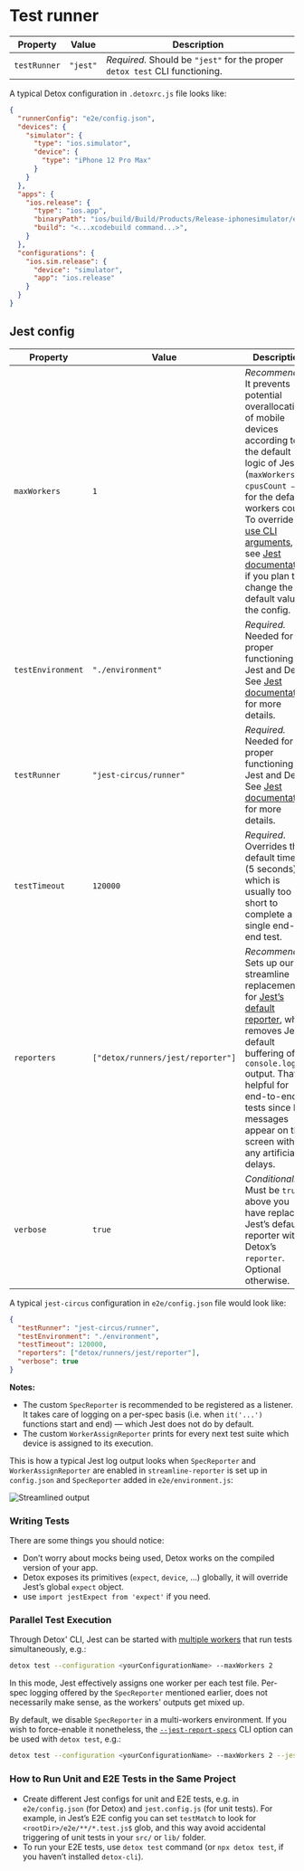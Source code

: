 # Test runner

| Property     | Value    | Description                                                                 |
| ------------ | -------- | --------------------------------------------------------------------------- |
| `testRunner` | `"jest"` | _Required._ Should be `"jest"` for the proper `detox test` CLI functioning. |

A typical Detox configuration in `.detoxrc.js` file looks like:

```json
{
  "runnerConfig": "e2e/config.json",
  "devices": {
    "simulator": {
      "type": "ios.simulator",
      "device": {
        "type": "iPhone 12 Pro Max"
      }
    }
  },
  "apps": {
    "ios.release": {
      "type": "ios.app",
      "binaryPath": "ios/build/Build/Products/Release-iphonesimulator/example.app",
      "build": "<...xcodebuild command...>",
    }
  },
  "configurations": {
    "ios.sim.release": {
      "device": "simulator",
      "app": "ios.release"
    }
  }
}
```

## Jest config

| Property          | Value                             | Description                                                                                                                                                                                                                                                                                                                                                                                  |
| ----------------- | --------------------------------- | -------------------------------------------------------------------------------------------------------------------------------------------------------------------------------------------------------------------------------------------------------------------------------------------------------------------------------------------------------------------------------------------- |
| `maxWorkers`      | `1`                               | _Recommended._ It prevents potential overallocation of mobile devices according to the default logic of Jest (`maxWorkers = cpusCount — 1`) for the default workers count. To override it, [use CLI arguments](../api/detox-cli.md#test), or see [Jest documentation](https://jestjs.io/docs/configuration#maxworkers-number--string) if you plan to change the default value in the config. |
| `testEnvironment` | `"./environment"`                 | _Required._ Needed for the proper functioning of Jest and Detox. See [Jest documentation](https://jestjs.io/docs/en/configuration#testenvironment-string) for more details.                                                                                                                                                                                                                  |
| `testRunner`      | `"jest-circus/runner"`            | _Required._ Needed for the proper functioning of Jest and Detox. See [Jest documentation](https://jestjs.io/docs/en/configuration#testrunner-string) for more details.                                                                                                                                                                                                                       |
| `testTimeout`     | `120000`                          | _Required_. Overrides the default timeout (5 seconds), which is usually too short to complete a single end-to-end test.                                                                                                                                                                                                                                                                      |
| `reporters`       | `["detox/runners/jest/reporter"]` | _Recommended._ Sets up our streamline replacement for [Jest’s default reporter](https://jestjs.io/docs/en/configuration#reporters-array-modulename-modulename-options), which removes Jest’s default buffering of `console.log()` output. That is helpful for end-to-end tests since log messages appear on the screen without any artificial delays.                                        |
| `verbose`         | `true`                            | _Conditional._ Must be `true` if above you have replaced Jest’s default reporter with Detox’s `reporter`. Optional otherwise.                                                                                                                                                                                                                                                                |

A typical `jest-circus` configuration in `e2e/config.json` file would look like:

```json
{
  "testRunner": "jest-circus/runner",
  "testEnvironment": "./environment",
  "testTimeout": 120000,
  "reporters": ["detox/runners/jest/reporter"],
  "verbose": true
}
```

**Notes:**

- The custom `SpecReporter` is recommended to be registered as a listener. It takes care of logging on a per-spec basis (i.e. when `it('...')` functions start and end) — which Jest does not do by default.
- The custom `WorkerAssignReporter` prints for every next test suite which device is assigned to its execution.

This is how a typical Jest log output looks when `SpecReporter` and `WorkerAssignReporter` are enabled in `streamline-reporter` is set up in `config.json` and
`SpecReporter` added in `e2e/environment.js`:

![Streamlined output](../img/jest-guide/streamlined_logging.png)

### Writing Tests

There are some things you should notice:

- Don’t worry about mocks being used, Detox works on the compiled version of your app.
- Detox exposes its primitives (`expect`, `device`, ...) globally, it will override Jest’s global `expect` object.
- use `import jestExpect from 'expect'` if you need.

### Parallel Test Execution

Through Detox' CLI, Jest can be started with [multiple workers](../Guide.ParallelTestExecution.md) that run tests simultaneously, e.g.:

```bash
detox test --configuration <yourConfigurationName> --maxWorkers 2
```

In this mode, Jest effectively assigns one worker per each test file.
Per-spec logging offered by the `SpecReporter` mentioned earlier, does not necessarily make sense, as the workers' outputs get mixed up.

By default, we disable `SpecReporter` in a multi-workers environment.
If you wish to force-enable it nonetheless, the [`--jest-report-specs`](../api/detox-cli.md#test) CLI option can be used with `detox test`, e.g.:

```bash
detox test --configuration <yourConfigurationName> --maxWorkers 2 --jest-report-specs
```

### How to Run Unit and E2E Tests in the Same Project

- Create different Jest configs for unit and E2E tests, e.g. in `e2e/config.json` (for Detox) and `jest.config.js`
  (for unit tests). For example, in Jest’s E2E config you can set `testMatch` to look for `<rootDir>/e2e/**/*.test.js$`
  glob, and this way avoid accidental triggering of unit tests in your `src/` or `lib/` folder.
- To run your E2E tests, use `detox test` command (or `npx detox test`, if you haven’t installed `detox-cli`).
